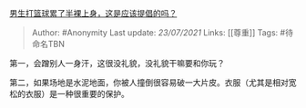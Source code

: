 [男生打篮球累了半裸上身，这是应该提倡的吗？](https://www.zhihu.com/question/390201707/answer/1274914886)


> Author: #Anonymity
Last update: *23/07/2021* 
Links: [[尊重]] 
Tags:  #待命名TBN 

 
第一，会蹭别人一身汗，这很没礼貌，没礼貌干嘛要和你玩？

第二，如果场地是水泥地面，你被人撞倒很容易破一大片皮。衣服（尤其是相对宽松的衣服）是一种很重要的保护。



